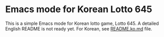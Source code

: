 # Emacs mode for Korean Lotto 645

This is a simple Emacs mode for Korean lotto game, Lotto 645.
A detailed English README is not ready yet.
For Korean, see [README.ko.md](README.ko.md) file.
